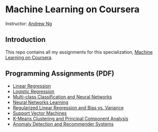 # Machine Learning on Coursera

Instructor: [Andrew Ng](http://www.andrewng.org/)

## Introduction

This repo contains all my assignments for this specialization, [Machine Learning on Coursera](https://www.coursera.org/learn/machine-learning).

## Programming Assignments (PDF)

- [Linear Regression](ex1/ex1.pdf)
- [Logistic Regression](ex2/ex2.pdf)
- [Multi-class Classification and Neural Networks](ex3/ex3.pdf)
- [Neural Networks Learning](ex4/ex4.pdf)
- [Regularized Linear Regression and Bias vs. Variance](ex5/ex5.pdf)
- [Support Vector Machines](ex6/ex6.pdf)
- [K-Means Clustering and Principal Component Analysis](ex7/ex7.pdf)
- [Anomaly Detection and Recommender Systems](ex8/ex8.pdf)


 
